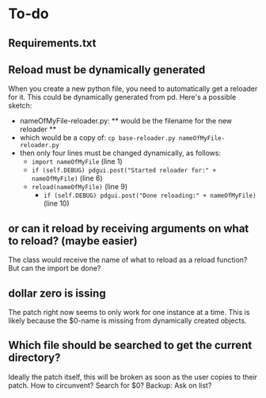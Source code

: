 # To-do

## Requirements.txt

## Reload must be dynamically generated
When you create a new python file, you need to automatically get a reloader for it.
This could be dynamically generated from pd. Here's a possible sketch:
- nameOfMyFile-reloader.py: ** would be the filename for the new reloader ** 
- which would be a copy of: `cp base-reloader.py nameOfMyFile-reloader.py`
- then only four lines must be changed dynamically, as follows:
	- `import nameOfMyFile` (line 1)
	- `if (self.DEBUG) pdgui.post("Started reloader for:" + nameOfMyFile)` (line 6)
	- `reload(nameOfMyFile)` (line 9)
        - `if (self.DEBUG) pdgui.post("Done reloading:" + nameOfMyFile)` (line 10)

## or can it reload by receiving arguments on what to reload? (maybe easier)
The class would receive the name of what to reload as a reload function? But can the import be done?

## dollar zero is issing
The patch right now seems to only work for one instance at a time. This is likely because the $0-name is missing from dynamically created objects. 

## Which file should be searched to get the current directory?
Ideally the patch itself, this will be broken as soon as the user copies to their patch.
How to circunvent? Search for $0? Backup: Ask on list?

